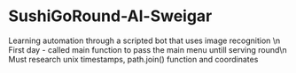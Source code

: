 # SushiGoRound-Al-Sweigar
Learning automation through a scripted bot that uses image recognition \n
First day - called main function to pass the main menu untill serving round\n
Must research unix timestamps, path.join() function and coordinates
